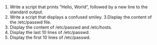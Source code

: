1. Write a script that prints “Hello, World”, followed by a new line to the standard output.
2. Write a script that displays a confused smiley.
3.Display the content of the /etc/passwd file.
4. Display the content of /etc/passwd and /etc/hosts.
5. Display the last 10 lines of /etc/passwd.
6. Display the first 10 lines of /etc/passwd.
